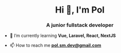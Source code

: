 <h1 align="center">Hi 👋, I'm Pol</h1>
<h3 align="center">A junior fullstack developer</h3>

- 🌱 I’m currently learning **Vue, Laravel, React, NextJS**

- 📫 How to reach me **pol.sm.dev@gmail.com**
